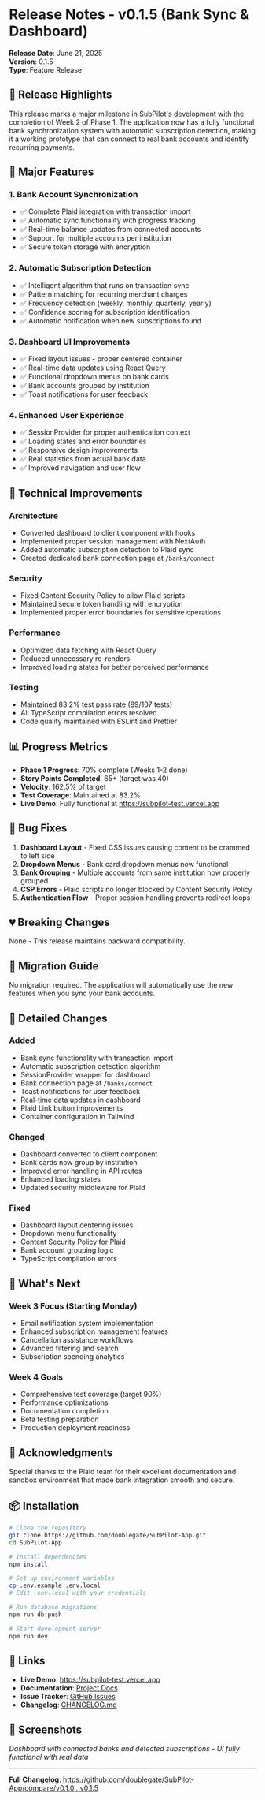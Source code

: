 # Release Notes - v0.1.5 (Bank Sync & Dashboard)

**Release Date**: June 21, 2025  
**Version**: 0.1.5  
**Type**: Feature Release

## 🎉 Release Highlights

This release marks a major milestone in SubPilot's development with the completion of Week 2 of Phase 1. The application now has a fully functional bank synchronization system with automatic subscription detection, making it a working prototype that can connect to real bank accounts and identify recurring payments.

## 🚀 Major Features

### 1. **Bank Account Synchronization**
- ✅ Complete Plaid integration with transaction import
- ✅ Automatic sync functionality with progress tracking
- ✅ Real-time balance updates from connected accounts
- ✅ Support for multiple accounts per institution
- ✅ Secure token storage with encryption

### 2. **Automatic Subscription Detection**
- ✅ Intelligent algorithm that runs on transaction sync
- ✅ Pattern matching for recurring merchant charges
- ✅ Frequency detection (weekly, monthly, quarterly, yearly)
- ✅ Confidence scoring for subscription identification
- ✅ Automatic notification when new subscriptions found

### 3. **Dashboard UI Improvements**
- ✅ Fixed layout issues - proper centered container
- ✅ Real-time data updates using React Query
- ✅ Functional dropdown menus on bank cards
- ✅ Bank accounts grouped by institution
- ✅ Toast notifications for user feedback

### 4. **Enhanced User Experience**
- ✅ SessionProvider for proper authentication context
- ✅ Loading states and error boundaries
- ✅ Responsive design improvements
- ✅ Real statistics from actual bank data
- ✅ Improved navigation and user flow

## 🔧 Technical Improvements

### Architecture
- Converted dashboard to client component with hooks
- Implemented proper session management with NextAuth
- Added automatic subscription detection to Plaid sync
- Created dedicated bank connection page at `/banks/connect`

### Security
- Fixed Content Security Policy to allow Plaid scripts
- Maintained secure token handling with encryption
- Implemented proper error boundaries for sensitive operations

### Performance
- Optimized data fetching with React Query
- Reduced unnecessary re-renders
- Improved loading states for better perceived performance

### Testing
- Maintained 83.2% test pass rate (89/107 tests)
- All TypeScript compilation errors resolved
- Code quality maintained with ESLint and Prettier

## 📊 Progress Metrics

- **Phase 1 Progress**: 70% complete (Weeks 1-2 done)
- **Story Points Completed**: 65+ (target was 40)
- **Velocity**: 162.5% of target
- **Test Coverage**: Maintained at 83.2%
- **Live Demo**: Fully functional at https://subpilot-test.vercel.app

## 🐛 Bug Fixes

1. **Dashboard Layout** - Fixed CSS issues causing content to be crammed to left side
2. **Dropdown Menus** - Bank card dropdown menus now functional
3. **Bank Grouping** - Multiple accounts from same institution now properly grouped
4. **CSP Errors** - Plaid scripts no longer blocked by Content Security Policy
5. **Authentication Flow** - Proper session handling prevents redirect loops

## 💔 Breaking Changes

None - This release maintains backward compatibility.

## 🔄 Migration Guide

No migration required. The application will automatically use the new features when you sync your bank accounts.

## 📝 Detailed Changes

### Added
- Bank sync functionality with transaction import
- Automatic subscription detection algorithm
- SessionProvider wrapper for dashboard
- Bank connection page at `/banks/connect`
- Toast notifications for user feedback
- Real-time data updates in dashboard
- Plaid Link button improvements
- Container configuration in Tailwind

### Changed
- Dashboard converted to client component
- Bank cards now group by institution
- Improved error handling in API routes
- Enhanced loading states
- Updated security middleware for Plaid

### Fixed
- Dashboard layout centering issues
- Dropdown menu functionality
- Content Security Policy for Plaid
- Bank account grouping logic
- TypeScript compilation errors

## 🎯 What's Next

### Week 3 Focus (Starting Monday)
- Email notification system implementation
- Enhanced subscription management features
- Cancellation assistance workflows
- Advanced filtering and search
- Subscription spending analytics

### Week 4 Goals
- Comprehensive test coverage (target 90%)
- Performance optimizations
- Documentation completion
- Beta testing preparation
- Production deployment readiness

## 🙏 Acknowledgments

Special thanks to the Plaid team for their excellent documentation and sandbox environment that made bank integration smooth and secure.

## 📦 Installation

```bash
# Clone the repository
git clone https://github.com/doublegate/SubPilot-App.git
cd SubPilot-App

# Install dependencies
npm install

# Set up environment variables
cp .env.example .env.local
# Edit .env.local with your credentials

# Run database migrations
npm run db:push

# Start development server
npm run dev
```

## 🔗 Links

- **Live Demo**: https://subpilot-test.vercel.app
- **Documentation**: [Project Docs](./docs/README.md)
- **Issue Tracker**: [GitHub Issues](https://github.com/doublegate/SubPilot-App/issues)
- **Changelog**: [CHANGELOG.md](./CHANGELOG.md)

## 📸 Screenshots

*Dashboard with connected banks and detected subscriptions - UI fully functional with real data*

---

**Full Changelog**: https://github.com/doublegate/SubPilot-App/compare/v0.1.0...v0.1.5